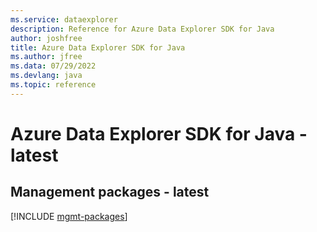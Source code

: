 ```yaml
---
ms.service: dataexplorer
description: Reference for Azure Data Explorer SDK for Java
author: joshfree
title: Azure Data Explorer SDK for Java
ms.author: jfree
ms.data: 07/29/2022
ms.devlang: java
ms.topic: reference
---
```

# Azure Data Explorer SDK for Java - latest

## Management packages - latest
[!INCLUDE [mgmt-packages](data-explorer-mgmt-index.md)]